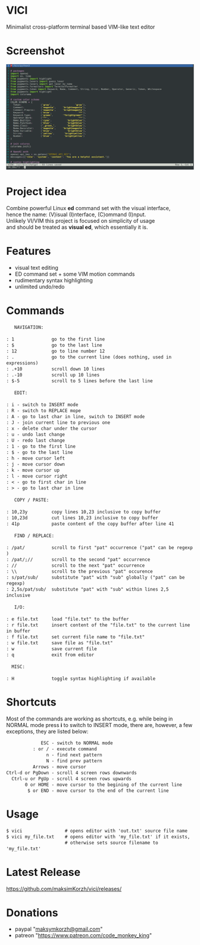 # VICI
Minimalist cross-platform terminal based VIM-like text editor

# Screenshot
![IMAGE ALT TEXT HERE](https://raw.githubusercontent.com/maksimKorzh/vici/main/assets/vici.png)

# Project idea
Combine powerful Linux **ed** command set with the visual interface,<br>
hence the name: (V)isual (I)nterface, (C)ommand (I)nput.<br>
Unlikely VI/VIM this project is focused on simplicity of usage<br>
and should be treated as **visual ed**, which essentially it is.

# Features
 - visual text editing
 - ED command set + some VIM motion commands
 - rudimentary syntax highlighting
 - unlimited undo/redo

# Commands

       NAVIGATION:

    : 1              go to the first line
    : $              go to the last line
    : 12             go to line number 12
    : .              go to the current line (does nothing, used in expressions)
    : .+10           scroll down 10 lines
    : .-10           scroll up 10 lines
    : $-5            scroll to 5 lines before the last line

       EDIT:

    : i - switch to INSERT mode
    : R - switch to REPLACE mope
    : A - go to last char in line, switch to INSERT mode
    : J - join current line to previous one
    : x - delete char under the cursor
    : u - undo last change
    : U - redo last change
    : 1 - go to the first line
    : $ - go to the last line
    : h - move cursor left
    : j - move cursor down
    : k - move cursor up
    : l - move cursor right
    : < - go to first char in line
    : > - go to last char in line

       COPY / PASTE:

    : 10,23y         copy lines 10,23 inclusive to copy buffer
    : 10,23d         cut lines 10,23 inclusive to copy buffer
    : 41p            paste content of the copy buffer after line 41

       FIND / REPLACE:

    : /pat/          scroll to first "pat" occurrence ("pat" can be regexp )
    : /pat/;//       scroll to the second "pat" occurrence
    : //             scroll to the next "pat" occurrence
    : \\             scroll to the previous "pat" occurence
    : s/pat/sub/     substitute "pat" with "sub" globally ("pat" can be regexp)
    : 2,5s/pat/sub/  substitute "pat" with "sub" within lines 2,5 inclusive

       I/O:

    : e file.txt     load "file.txt" to the buffer
    : r file.txt     insert content of the "file.txt" to the current line in buffer
    : f file.txt     set current file name to "file.txt"
    : w file.txt     save file as "file.txt"
    : w              save current file
    : q              exit from editor

      MISC:

    : H              toggle syntax highlighting if available

# Shortcuts
Most of the commands are working as shortcuts, e.g. while
being in NORMAL mode press **i** to switch to INSERT mode,
there are, however, a few exceptions, they are listed below:

                 ESC - switch to NORMAL mode
              : or / - execute command
                   n - find next pattern
                   N - find prev pattern
              Arrows - move cursor
    Ctrl-d or PgDown - scroll 4 screen rows downwards
      Ctrl-u or PgUp - scroll 4 screen rows upwards
           0 or HOME - move cursor to the begining of the current line
            $ or END - move cursor to the end of the current line

# Usage
    $ vici                # opens editor with 'out.txt' source file name
    $ vici my_file.txt    # opens editor with 'my_file.txt' if it exists,
                          # otherwise sets source filename to 'my_file.txt'

# Latest Release
https://github.com/maksimKorzh/vici/releases/

# Donations
 - paypal "maksymkorzh@gmail.com"
 - patreon "https://www.patreon.com/code_monkey_king"
